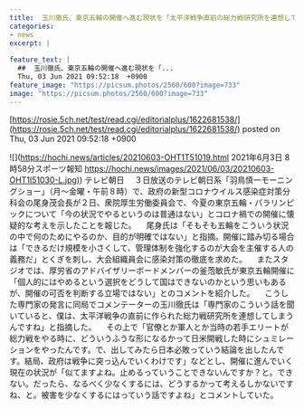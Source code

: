 ```yaml
---
title:  玉川徹氏、東京五輪の開催へ進む現状を「太平洋戦争直前の総力戦研究所を連想してしまう」  
categories:
- news
excerpt: |
  
feature_text: |
  ##  玉川徹氏、東京五輪の開催へ進む現状を「...
  Thu, 03 Jun 2021 09:52:18  +0900
feature_image: "https://picsum.photos/2560/600?image=733"
image: "https://picsum.photos/2560/600?image=733"
---
```


[https://rosie.5ch.net/test/read.cgi/editorialplus/1622681538/](https://rosie.5ch.net/test/read.cgi/editorialplus/1622681538/)
posted on Thu, 03 Jun 2021 09:52:18  +0900

<!--more-->

![](https://hochi.news/articles/20210603-OHT1T51019.html 2021年6月3日 8時58分スポーツ報知 [https://hochi.news/images/2021/06/03/20210603-OHT1I51030-L.jpg)](https://hochi.news/images/2021/06/03/20210603-OHT1I51030-L.jpg)) テレビ朝日 　３日放送のテレビ朝日系「羽鳥慎一モーニングショー」（月〜金曜・午前８時）で、政府の新型コロナウイルス感染症対策分科会の尾身茂会長が２日、衆院厚生労働委員会で、今夏の東京五輪・パラリンピックについて「今の状況でやるというのは普通はない」とコロナ禍での開催に懐疑的な考えを示したことを報じた。 　尾身氏は「そもそも五輪をこういう状況の中で何のためにやるのか、目的が明確ではない」と指摘。開催に踏み切る場合は「できるだけ規模を小さくして、管理体制を強化するのが大会を主催する人の義務だ」とくぎを刺し、大会組織員会に感染対策の徹底を求めた。 　またスタジオでは、厚労省のアドバイザリーボードメンバーの釜萢敏氏が東京五輪開催に「個人的にはやめるという選択をどうして国はできないのかという思いもあるが、開催の可否を判断する立場ではない」とのコメントを紹介した。 　こうした専門家の発言に同局でコメンテーターの玉川徹氏は「専門家のこういう話を聞いていると、僕は、太平洋戦争の直前に作られた総力戦研究所を連想してしまうんですね」と指摘した。 　その上で「官僚とか軍人とか当時の若手エリートが総力戦をやる時に、どういうふうな形になるかって日米開戦した時にシュミレーションをやったんです。で、出してみたら日本必敗っていう結論を出したんです。結局、政府は戦争に突っ込んでいくわけです」などとし、開催に進んでいく現在の状況が「似てますよね。止めるっていうことできないんですか？と。できない。だったら、なるべく少なくするには、どうするかって考えるしかないですね、と。被害を少なくするにはっていう話ですよね」とコメントしていた。
